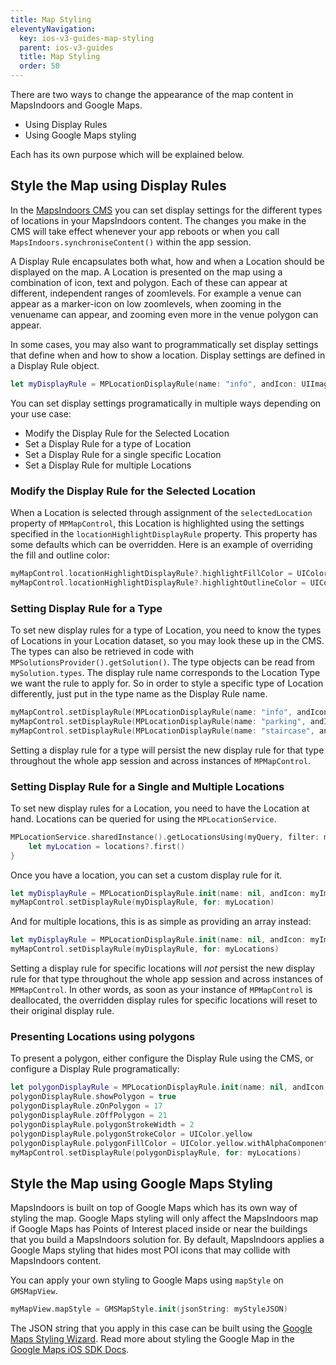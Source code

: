 ```yaml
---
title: Map Styling
eleventyNavigation:
  key: ios-v3-guides-map-styling
  parent: ios-v3-guides
  title: Map Styling
  order: 50
---
```


There are two ways to change the appearance of the map content in MapsIndoors and Google Maps.

* Using Display Rules
* Using Google Maps styling

Each has its own purpose which will be explained below.

## Style the Map using Display Rules

In the [MapsIndoors CMS](https://cms.mapsindoors.com/types) you can set display settings for the different types of locations in your MapsIndoors content. The changes you make in the CMS will take effect whenever your app reboots or when you call `MapsIndoors.synchroniseContent()` within the app session.

A Display Rule encapsulates both what, how and when a Location should be displayed on the map.
A Location is presented on the map using a combination of icon, text and polygon. Each of these can appear at different, independent ranges of zoomlevels.
For example a venue can appear as a marker-icon on low zoomlevels, when zooming in the venuename can appear, and zooming even more in the venue polygon can appear.

In some cases, you may also want to programmatically set display settings that define when and how to show a location. Display settings are defined in a Display Rule object.

```swift
let myDisplayRule = MPLocationDisplayRule(name: "info", andIcon: UIImage(named : "info"), andZoomLevelOn: 17)
```

You can set display settings programatically in multiple ways depending on your use case:

* Modify the Display Rule for the Selected Location
* Set a Display Rule for a type of Location
* Set a Display Rule for a single specific Location
* Set a Display Rule for multiple Locations

### Modify the Display Rule for the Selected Location

When a Location is selected through assignment of the `selectedLocation` property of `MPMapControl`, this Location is highlighted using the settings specified in the `locationHighlightDisplayRule` property. This property has some defaults which can be overridden. Here is an example of overriding the fill and outline color:  

```swift
myMapControl.locationHighlightDisplayRule?.highlightFillColor = UIColor.blue
myMapControl.locationHighlightDisplayRule?.highlightOutlineColor = UIColor.red
```

### Setting Display Rule for a Type

To set new display rules for a type of Location, you need to know the types of Locations in your Location dataset, so you may look these up in the CMS. The types can also be retrieved in code with `MPSolutionsProvider().getSolution()`. The type objects can be read from `mySolution.types`. The display rule name corresponds to the Location Type we want the rule to apply for. So in order to style a specific type of Location differently, just put in the type name as the Display Rule name.

```swift
myMapControl.setDisplayRule(MPLocationDisplayRule(name: "info", andIcon: UIImage(named : "info"), andZoomLevelOn: 17))
myMapControl.setDisplayRule(MPLocationDisplayRule(name: "parking", andIcon: UIImage(named : "parking"), andZoomLevelOn: 17))
myMapControl.setDisplayRule(MPLocationDisplayRule(name: "staircase", andIcon: UIImage(named : "staircase"), andZoomLevelOn: 18))
```

Setting a display rule for a type will persist the new display rule for that type throughout the whole app session and across instances of `MPMapControl`.

### Setting Display Rule for a Single and Multiple Locations

To set new display rules for a Location, you need to have the Location at hand. Locations can be queried for using the  `MPLocationService`.

```swift
MPLocationService.sharedInstance().getLocationsUsing(myQuery, filter: myFilter) { (locations, error) in
    let myLocation = locations?.first()
}
```

Once you have a location, you can set a custom display rule for it.

```swift
let myDisplayRule = MPLocationDisplayRule.init(name: nil, andIcon: myImage, andZoomLevelOn: 15)!
myMapControl.setDisplayRule(myDisplayRule, for: myLocation)
```

And for multiple locations, this is as simple as providing an array instead:

```swift
let myDisplayRule = MPLocationDisplayRule.init(name: nil, andIcon: myImage, andZoomLevelOn: 15)!
myMapControl.setDisplayRule(myDisplayRule, for: myLocations)
```

Setting a display rule for specific locations will *not* persist the new display rule for that type throughout the whole app session and across instances of `MPMapControl`. In other words, as soon as your instance of `MPMapControl` is deallocated, the overridden display rules for specific locations will reset to their original display rule.

### Presenting Locations using polygons

To present a polygon, either configure the Display Rule using the CMS, or configure a Display Rule programatically:

```swift
let polygonDisplayRule = MPLocationDisplayRule.init(name: nil, andIcon: myImage, andZoomLevelOn: 15)!
polygonDisplayRule.showPolygon = true
polygonDisplayRule.zOnPolygon = 17
polygonDisplayRule.zOffPolygon = 21
polygonDisplayRule.polygonStrokeWidth = 2
polygonDisplayRule.polygonStrokeColor = UIColor.yellow
polygonDisplayRule.polygonFillColor = UIColor.yellow.withAlphaComponent(0.45)
myMapControl.setDisplayRule(polygonDisplayRule, for: myLocations)
```

## Style the Map using Google Maps Styling

MapsIndoors is built on top of Google Maps which has its own way of styling the map. Google Maps styling will only affect the MapsIndoors map if Google Maps has Points of Interest placed inside or near the buildings that you build a MapsIndoors solution for. By default, MapsIndoors applies a Google Maps styling that hides most POI icons that may collide with MapsIndoors content.

You can apply your own styling to Google Maps using `mapStyle` on `GMSMapView`.

```swift
myMapView.mapStyle = GMSMapStyle.init(jsonString: myStyleJSON)
```

The JSON string that you apply in this case can be built using the [Google Maps Styling Wizard](https://mapstyle.withgoogle.com/). Read more about styling the Google Map in the [Google Maps iOS SDK Docs](https://developers.google.com/maps/documentation/ios-sdk/styling).
